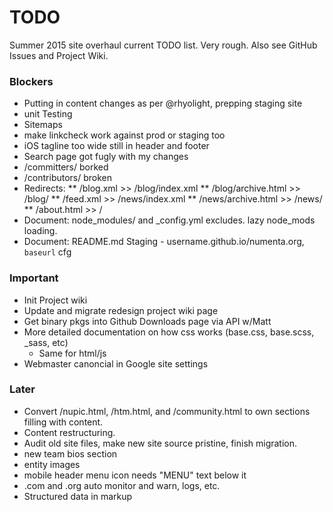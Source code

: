 # TODO

Summer 2015 site overhaul current TODO list. Very rough. Also see GitHub Issues
and Project Wiki.

### Blockers

* Putting in content changes as per @rhyolight, prepping staging site
* unit Testing
* Sitemaps
* make linkcheck work against prod or staging too
* iOS tagline too wide still in header and footer
* Search page got fugly with my changes
* /committers/ borked
* /contributors/ broken
* Redirects:
** /blog.xml >> /blog/index.xml
** /blog/archive.html >> /blog/
** /feed.xml >> /news/index.xml
** /news/archive.html >> /news/
** /about.html >> /
* Document: node_modules/ and _config.yml excludes. lazy node_mods loading.
* Document: README.md Staging - username.github.io/numenta.org, `baseurl` cfg

### Important

* Init Project wiki
* Update and migrate redesign project wiki page
* Get binary pkgs into Github Downloads page via API w/Matt
* More detailed documentation on how css works (base.css, base.scss, _sass, etc)
  * Same for html/js
* Webmaster canoncial in Google site settings

### Later

* Convert /nupic.html, /htm.html, and /community.html to own sections
  filling with content.
* Content restructuring.
* Audit old site files, make new site source pristine, finish migration.
* new team bios section
* entity images
* mobile header menu icon needs "MENU" text below it
* .com and .org auto monitor and warn, logs, etc.
* Structured data in markup

